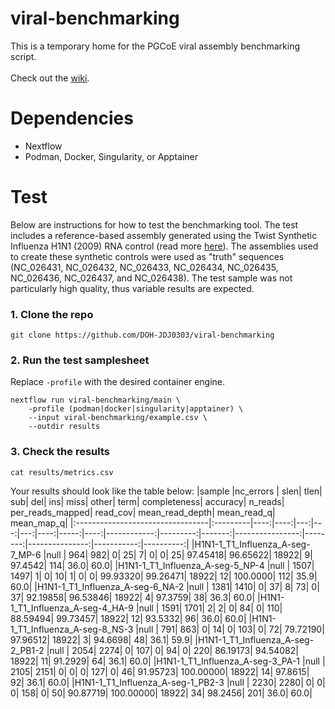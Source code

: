 # viral-benchmarking
This is a temporary home for the PGCoE viral assembly benchmarking script. \
\
Check out the [wiki](https://github.com/DOH-JDJ0303/viral-benchmarking/wiki).

# Dependencies
- Nextflow
- Podman, Docker, Singularity, or Apptainer

# Test
Below are instructions for how to test the benchmarking tool. The test includes a reference-based assembly generated using the Twist Synthetic Influenza H1N1 (2009) RNA control (read more [here](https://www.twistbioscience.com/products/ngs/synthetic-viral-controls)). The assemblies used to create these synthetic controls were used as "truth" sequences (NC_026431, NC_026432, NC_026433, NC_026434, NC_026435, NC_026436, NC_026437, and NC_026438). The test sample was not particularly high quality, thus variable results are expected.
### 1. Clone the repo
```
git clone https://github.com/DOH-JDJ0303/viral-benchmarking
```
### 2. Run the test samplesheet
Replace `-profile` with the desired container engine.
```
nextflow run viral-benchmarking/main \
    -profile (podman|docker|singularity|apptainer) \
    --input viral-benchmarking/example.csv \
    --outdir results
```
### 3. Check the results
```
cat results/metrics.csv
```
Your results should look like the table below:
|sample                            |nc_errors | slen| tlen| sub| del| ins| miss| other| term| completeness|  accuracy| n_reads| per_reads_mapped| read_cov| mean_read_depth| mean_read_q| mean_map_q|
|:---------------------------------|:---------|----:|----:|---:|---:|---:|----:|-----:|----:|------------:|---------:|-------:|----------------:|--------:|---------------:|-----------:|----------:|
|H1N1-1_T1_Influenza_A-seg-7_MP-6  |null      |  964|  982|   0|  25|   7|    0|     0|   25|     97.45418|  96.65622|   18922|                9|  97.4542|             114|        36.0|       60.0|
|H1N1-1_T1_Influenza_A-seg-5_NP-4  |null      | 1507| 1497|   1|   0|  10|    1|     0|    0|     99.93320|  99.26471|   18922|               12| 100.0000|             112|        35.9|       60.0|
|H1N1-1_T1_Influenza_A-seg-6_NA-2  |null      | 1381| 1410|   0|  37|   8|   73|     0|   37|     92.19858|  96.53846|   18922|                4|  97.3759|              38|        36.3|       60.0|
|H1N1-1_T1_Influenza_A-seg-4_HA-9  |null      | 1591| 1701|   2|   2|   0|   84|     0|  110|     88.59494|  99.73457|   18922|               12|  93.5332|              96|        36.0|       60.0|
|H1N1-1_T1_Influenza_A-seg-8_NS-3  |null      |  791|  863|   0|  14|   0|  103|     0|   72|     79.72190|  97.96512|   18922|                3|  94.6698|              48|        36.1|       59.9|
|H1N1-1_T1_Influenza_A-seg-2_PB1-2 |null      | 2054| 2274|   0| 107|   0|   94|     0|  220|     86.19173|  94.54082|   18922|               11|  91.2929|              64|        36.1|       60.0|
|H1N1-1_T1_Influenza_A-seg-3_PA-1  |null      | 2105| 2151|   0|   0|   0|  127|     0|   46|     91.95723| 100.00000|   18922|               14|  97.8615|              92|        36.1|       60.0|
|H1N1-1_T1_Influenza_A-seg-1_PB2-3 |null      | 2230| 2280|   0|   0|   0|  158|     0|   50|     90.87719| 100.00000|   18922|               34|  98.2456|             201|        36.0|       60.0|
